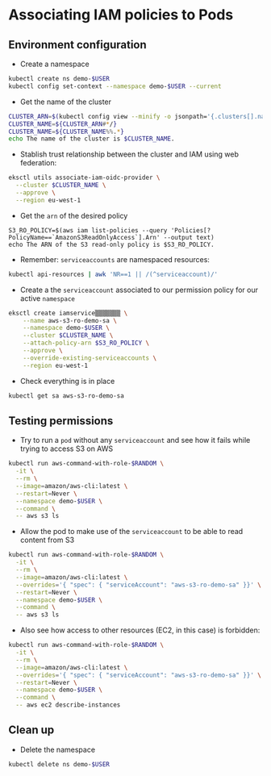 # Associating IAM policies to Pods

## Environment configuration

* Create a namespace

```bash
kubectl create ns demo-$USER
kubectl config set-context --namespace demo-$USER --current
```

* Get the name of the cluster

```bash
CLUSTER_ARN=$(kubectl config view --minify -o jsonpath='{.clusters[].name}')
CLUSTER_NAME=${CLUSTER_ARN#*/}
CLUSTER_NAME=${CLUSTER_NAME%%.*}
echo The name of the cluster is $CLUSTER_NAME.
```

* Stablish trust relationship between the cluster and IAM using web federation:

```bash
eksctl utils associate-iam-oidc-provider \
  --cluster $CLUSTER_NAME \
  --approve \
  --region eu-west-1
```

* Get the `arn` of the desired policy

```bahs
S3_RO_POLICY=$(aws iam list-policies --query 'Policies[?PolicyName==`AmazonS3ReadOnlyAccess`].Arn' --output text)
echo The ARN of the S3 read-only policy is $S3_RO_POLICY.
```

* Remember: `serviceaccounts` are namespaced resources:

```bash
kubectl api-resources | awk 'NR==1 || /(^serviceaccount)/'
```

* Create a the `serviceaccount` associated to our permission policy for our active `namespace`

```bash
eksctl create iamservice▒▒▒▒▒▒▒ \
    --name aws-s3-ro-demo-sa \
    --namespace demo-$USER \
    --cluster $CLUSTER_NAME \
    --attach-policy-arn $S3_RO_POLICY \
    --approve \
    --override-existing-serviceaccounts \
    --region eu-west-1
```

* Check everything is in place

```bash
kubectl get sa aws-s3-ro-demo-sa
```

## Testing permissions

* Try to run a `pod` without any `serviceaccount` and see how it fails while trying to access S3 on AWS

```bash
kubectl run aws-command-with-role-$RANDOM \
  -it \
  --rm \
  --image=amazon/aws-cli:latest \
  --restart=Never \
  --namespace demo-$USER \
  --command \
  -- aws s3 ls
```

* Allow the pod to make use of the `serviceaccount` to be able to read content from S3

```bash
kubectl run aws-command-with-role-$RANDOM \
  -it \
  --rm \
  --image=amazon/aws-cli:latest \
  --overrides='{ "spec": { "serviceAccount": "aws-s3-ro-demo-sa" }}' \
  --restart=Never \
  --namespace demo-$USER \
  --command \
  -- aws s3 ls
```

* Also see how access to other resources (EC2, in this case) is forbidden:

```bash
kubectl run aws-command-with-role-$RANDOM \
  -it \
  --rm \
  --image=amazon/aws-cli:latest \
  --overrides='{ "spec": { "serviceAccount": "aws-s3-ro-demo-sa" }}' \
  --restart=Never \
  --namespace demo-$USER \
  --command \
  -- aws ec2 describe-instances
```


## Clean up

* Delete the namespace

```bash
kubectl delete ns demo-$USER
```
